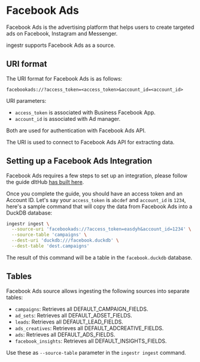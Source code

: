 # Facebook Ads

Facebook Ads is the advertising platform that helps users to create targeted ads on Facebook, Instagram and Messenger.

ingestr supports Facebook Ads as a source.

## URI format

The URI format for Facebook Ads is as follows:

```plaintext
facebookads://?access_token=<access_token>&account_id=<account_id>
```

URI parameters:

- `access_token` is associated with Business Facebook App.
- `account_id` is associated with Ad manager.

Both are used for authentication with Facebook Ads API.

The URI is used to connect to Facebook Ads API for extracting data.

## Setting up a Facebook Ads Integration

Facebook Ads requires a few steps to set up an integration, please follow the guide dltHub [has built here](https://dlthub.com/docs/dlt-ecosystem/verified-sources/facebook_ads#setup-guide).

Once you complete the guide, you should have an access token and an Account ID. Let's say your `access_token` is `abcdef` and `account_id` is `1234`, here's a sample command that will copy the data from Facebook Ads into a DuckDB database:

```sh
ingestr ingest \
  --source-uri 'facebookads://?access_token=easdyh&account_id=1234' \
  --source-table 'campaigns' \
  --dest-uri 'duckdb:///facebook.duckdb' \
  --dest-table 'dest.campaigns'
```

The result of this command will be a table in the `facebook.duckdb` database.

## Tables

Facebook Ads source allows ingesting the following sources into separate tables:

- `campaigns`: Retrieves all DEFAULT_CAMPAIGN_FIELDS.
- `ad_sets`: Retrieves all DEFAULT_ADSET_FIELDS.
- `leads`: Retrieves all DEFAULT_LEAD_FIELDS.
- `ads_creatives`: Retrieves all DEFAULT_ADCREATIVE_FIELDS.
- `ads`: Retrieves all DEFAULT_ADS_FIELDS.
- `facebook_insights`: Retrieves all DEFAULT_INSIGHTS_FIELDS.

Use these as `--source-table` parameter in the `ingestr ingest` command.
